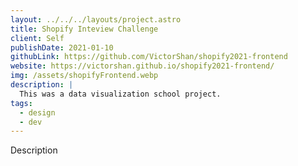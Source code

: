 ```yaml
---
layout: ../../../layouts/project.astro
title: Shopify Inteview Challenge
client: Self
publishDate: 2021-01-10
githubLink: https://github.com/VictorShan/shopify2021-frontend
website: https://victorshan.github.io/shopify2021-frontend/
img: /assets/shopifyFrontend.webp
description: |
  This was a data visualization school project.
tags:
  - design
  - dev
---
```


Description
